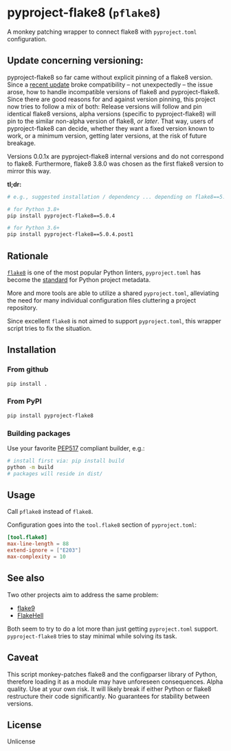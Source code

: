 # pyproject-flake8 (`pflake8`)

A monkey patching wrapper to connect flake8 with `pyproject.toml` configuration.

## Update concerning versioning:

pyproject-flake8 so far came without explicit pinning of a flake8 version. Since a [recent update](https://github.com/csachs/pyproject-flake8/issues/13) broke compatibility – not unexpectedly – the issue arose, how to handle incompatible versions of flake8 and pyproject-flake8.
Since there are good reasons for and against version pinning, this project now tries to follow a mix of both:
Release versions will follow and pin identical flake8 versions, alpha versions (specific to pyproject-flake8) will pin to the similar non-alpha version of flake8, *or later*.
That way, users of pyproject-flake8 can decide, whether they want a fixed version known to work, or a minimum version, getting later versions, at the risk of future breakage.

Versions 0.0.1x are pyproject-flake8 internal versions and do not correspond to flake8. Furthermore, flake8 3.8.0 was chosen as the first flake8 version to mirror this way.

**tl;dr:**

```bash
# e.g., suggested installation / dependency ... depending on flake8==5.0.4

# for Python 3.8+
pip install pyproject-flake8==5.0.4

# for Python 3.6+
pip install pyproject-flake8==5.0.4.post1
```

## Rationale

[`flake8`](https://flake8.pycqa.org/) is one of the most popular Python linters, `pyproject.toml` has become the [standard](https://www.python.org/dev/peps/pep-0518/) for Python project metadata.

More and more tools are able to utilize a shared `pyproject.toml`, alleviating the need for many individual configuration files cluttering a project repository.

Since excellent `flake8` is not aimed to support `pyproject.toml`, this wrapper script tries to fix the situation.

## Installation

### From github 

```bash
pip install .
```

### From PyPI

```bash
pip install pyproject-flake8
```

### Building packages

Use your favorite [PEP517](https://www.python.org/dev/peps/pep-0517/) compliant builder, e.g.:
```bash
# install first via: pip install build
python -m build
# packages will reside in dist/
```

## Usage

Call `pflake8` instead of `flake8`.

Configuration goes into the `tool.flake8` section of `pyproject.toml`: 

```toml
[tool.flake8]
max-line-length = 88
extend-ignore = ["E203"]
max-complexity = 10
```

## See also

Two other projects aim to address the same problem:

- [flake9](https://gitlab.com/retnikt/flake9)
- [FlakeHell](https://github.com/life4/flakehell)

Both seem to try to do a lot more than just getting `pyproject.toml` support. `pyproject-flake8` tries to stay minimal while solving its task. 

## Caveat

This script monkey-patches flake8 and the configparser library of Python, therefore loading it as a module may have unforeseen consequences.
Alpha quality. Use at your own risk. It will likely break if either Python or flake8 restructure their code significantly. No guarantees for stability between versions.

## License

Unlicense
